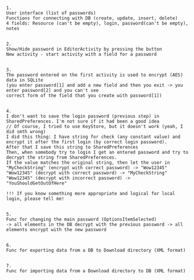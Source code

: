 	1. 	
	User interface (list of passwords)
	Functions for connecting with DB (create, update, insert, delete)
	4 fields: Resource (can't be empty), login, password(can't be empty), notes 
	
	
	2.	
	Show/Hide password in EditorActivity by pressing the button
	New activity - start activity with a field for a password
	
	
	3.	
	The password entered on the first activity is used to encrypt (AES) data in SQLite 
	(you enter password[1] and add a new field and then you exit -> you enter password[2] and you can't see 
	correct form of the field that you create with password[1])
	
	
	4.	
	I don't want to save the login password (previous step) in SharedPreferences. I'm not sure if it had been a good idea 
	// Of course, I tried to use KeyStore, but it doesn't work (yeah, I did smth wrong)
	I did this thing: I have string for check (any constant value) and encrypt it after the first login (by correct login password).
	After that I save this string to SharedPreferences
	Then, when somebody try to login I get an entered password and try to decrypt the string from SharedPreferences. 
	If the value matches the original string, then let the user in
	"MyCheckString" (encrypt with correct password) -> "Wow12345"
	"Wow12345" (decrypt with correct password) -> "MyCheckString"
	"Wow12345" (decrypt with incorrect password) -> "YouShouldGetOutOfHere"
	
	!!! If you know something more appropriate and logical for local login, please tell me!
	
	
	5.
	Func for changing the main password (OptionsItemSelected)
	-> all elements in the DB decrypt with the previous password -> all elements encrypt with the new password
	
	
	6.
	Func for exporting data from a DB to Download directory (XML format)
	
	
	7. 
	Func for importing data from a Download directory to DB (XML format)	
